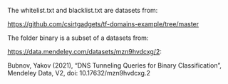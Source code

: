 The whitelist.txt and blacklist.txt are datasets from:

https://github.com/csirtgadgets/tf-domains-example/tree/master


The folder binary is a subset of a datasets from:

https://data.mendeley.com/datasets/mzn9hvdcxg/2:

Bubnov, Yakov (2021), “DNS Tunneling Queries for Binary Classification”, Mendeley Data, V2, doi: 10.17632/mzn9hvdcxg.2

